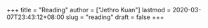 +++
title = "Reading"
author = ["Jethro Kuan"]
lastmod = 2020-03-07T23:43:12+08:00
slug = "reading"
draft = false
+++
